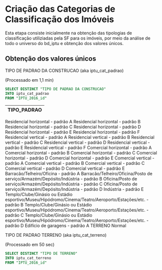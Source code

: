 # Criação das Categorias de Classificação dos Imóveis
Esta etapa consiste inicialmente na obtenção das tipologias de classificação utiliziadas pela SF para os imóveis, por meio da análise de todo o universo do bd_iptu e obtenção dos valores únicos.
## Obtenção dos valores únicos
TIPO DE PADRAO DA CONSTRUCAO (aka iptu_cat_padrao)
  
(Processado em 1,1 min)
```sql
SELECT DISTINCT "TIPO DE PADRAO DA CONSTRUCAO"
INTO iptu_cat_padrao
FROM "IPTU_2016_id"
```

|TIPO_PADRAO|
|---------|
Residencial horizontal - padrão A
Residencial horizontal - padrão B
Residencial horizontal - padrão C
Residencial horizontal - padrão D
Residencial horizontal - padrão E
Residencial horizontal - padrão F
Residencial vertical - padrão A
Residencial vertical - padrão B
Residencial vertical - padrão C
Residencial vertical - padrão D
Residencial vertical - padrão E
Residencial vertical - padrão F
Comercial horizontal - padrão A
Comercial horizontal - padrão B
Comercial horizontal - padrão C
Comercial horizontal - padrão D
Comercial horizontal - padrão E
Comercial vertical - padrão A
Comercial vertical - padrão B
Comercial vertical - padrão C
Comercial vertical - padrão D
Comercial vertical - padrão E
Barracão/Telheiro/Oficina - padrão A
Barracão/Telheiro/Oficina/Posto de serviço/Armazém/Depósito/Indústria - padrão B
Oficina/Posto de serviço/Armazém/Depósito/Indústria - padrão C
Oficina/Posto de serviço/Armazém/Depósito/Indústria - padrão D
Indústria - padrão E
Templo/Clube/Ginásio ou Estádio esportivo/Museu/Hipódromo/Cinema/Teatro/Aeroporto/Estações/etc. - padrão B
Templo/Clube/Ginásio ou Estádio esportivo/Museu/Hipódromo/Cinema/Teatro/Aeroporto/Estações/etc. - padrão C
Templo/Clube/Ginásio ou Estádio esportivo/Museu/Hipódromo/Cinema/Teatro/Aeroporto/Estações/etc. - padrão D
Edifício de garagens - padrão A
TERRENO
Normal

TIPO DE PADRAO TERRENO (aka iptu_cat_terreno)
  
(Processado em 50 sec)
```sql
SELECT DISTINCT "TIPO DE TERRENO"
INTO iptu_cat_terreno
FROM "IPTU_2016_id"
```
